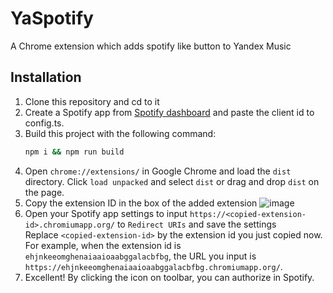 # YaSpotify

A Chrome extension which adds spotify like button to Yandex Music

## Installation

1. Clone this repository and cd to it
2. Create a Spotify app from [Spotify dashboard](https://developer.spotify.com/dashboard) and paste the client id to config.ts.
3. Build this project with the following command:
    ```sh
    npm i && npm run build
    ```
4. Open `chrome://extensions/` in Google Chrome and load the `dist` directory.
  Click `load unpacked` and select `dist` or drag and drop `dist` on the page.
5. Copy the extension ID in the box of the added extension
  ![image](https://user-images.githubusercontent.com/10758173/122782335-9aba9a00-d2eb-11eb-925c-6cdc948337db.png)
6. Open your Spotify app settings to input `https://<copied-extension-id>.chromiumapp.org/` to `Redirect URIs` and save the settings  
  Replace `<copied-extension-id>` by the extension id you just copied now. For example, when the extension id is `ehjnkeeomghenaiaaioaabggalacbfbg`, the URL you input is `https://ehjnkeeomghenaiaaioaabggalacbfbg.chromiumapp.org/`.
7. Excellent! By clicking the icon on toolbar, you can authorize in Spotify.
